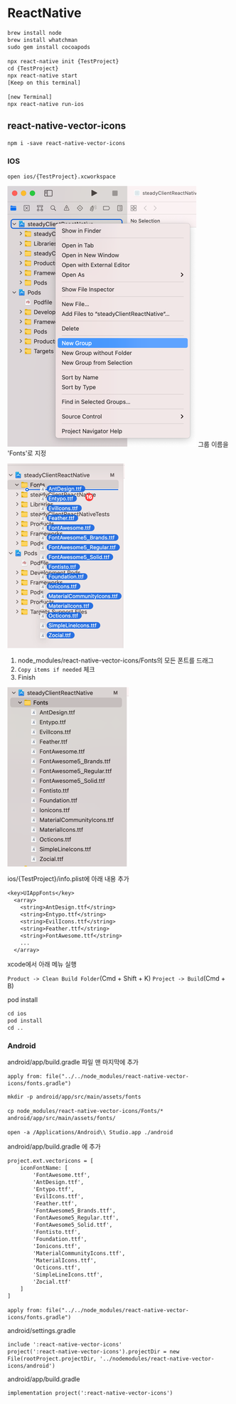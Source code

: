 # ReactNative

```shell
brew install node
brew install whatchman
sudo gem install cocoapods

npx react-native init {TestProject}
cd {TestProject}
npx react-native start
[Keep on this terminal]

[new Terminal] 
npx react-native run-ios
```


## react-native-vector-icons
```shell
npm i -save react-native-vector-icons
```

### IOS
```shell
open ios/{TestProject}.xcworkspace
```

![img.png](readmeAssets/img.png)
그룹 이름을 'Fonts'로 지정

![img.png](readmeAssets/img2.png)
1. node_modules/react-native-vector-icons/Fonts의 모든 폰트를 드래그
2. `Copy items if needed` 체크
3. Finish

![img.png](readmeAssets/img3.png)

ios/{TestProject}/info.plist에 아래 내용 추가
```shell
<key>UIAppFonts</key>
  <array>
    <string>AntDesign.ttf</string>
    <string>Entypo.ttf</string>
    <string>EvilIcons.ttf</string>
    <string>Feather.ttf</string>
    <string>FontAwesome.ttf</string>
    ...
  </array>
```

xcode에서 아래 메뉴 실행

`Product -> Clean Build Folder`(Cmd + Shift + K)
`Project -> Build`(Cmd + B)

pod install
```shell
cd ios
pod install
cd ..
```


### Android

android/app/build.gradle 파일 맨 마지막에 추가
```shell
apply from: file("../../node_modules/react-native-vector-icons/fonts.gradle")
```

```shell
mkdir -p android/app/src/main/assets/fonts

cp node_modules/react-native-vector-icons/Fonts/* android/app/src/main/assets/fonts/ 

open -a /Applications/Android\\ Studio.app ./android
```
android/app/build.gradle 에 추가
```shell
project.ext.vectoricons = [
    iconFontName: [
        'FontAwesome.ttf',
        'AntDesign.ttf',
        'Entypo.ttf',
        'EvilIcons.ttf',
        'Feather.ttf',
        'FontAwesome5_Brands.ttf',
        'FontAwesome5_Regular.ttf',
        'FontAwesome5_Solid.ttf',
        'Fontisto.ttf',
        'Foundation.ttf',
        'Ionicons.ttf',
        'MaterialCommunityIcons.ttf',
        'MaterialIcons.ttf',
        'Octicons.ttf',
        'SimpleLineIcons.ttf',
        'Zocial.ttf'
    ]
]

apply from: file("../../node_modules/react-native-vector-icons/fonts.gradle")
```

android/settings.gradle
```shell
include ':react-native-vector-icons'
project(':react-native-vector-icons').projectDir = new File(rootProject.projectDir, '../nodemodules/react-native-vector-icons/android')
```

android/app/build.gradle
```shell
implementation project(':react-native-vector-icons')
```
